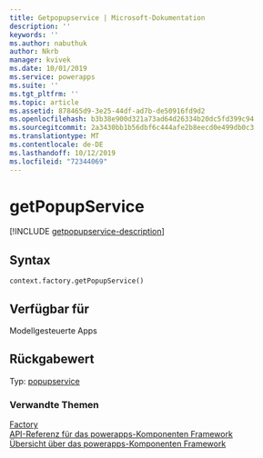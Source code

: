 ```yaml
---
title: Getpopupservice | Microsoft-Dokumentation
description: ''
keywords: ''
ms.author: nabuthuk
author: Nkrb
manager: kvivek
ms.date: 10/01/2019
ms.service: powerapps
ms.suite: ''
ms.tgt_pltfrm: ''
ms.topic: article
ms.assetid: 878465d9-3e25-44df-ad7b-de50916fd9d2
ms.openlocfilehash: b3b38e900d321a73ad64d26334b20dc5fd399c94
ms.sourcegitcommit: 2a3430bb1b56dbf6c444afe2b8eecd0e499db0c3
ms.translationtype: MT
ms.contentlocale: de-DE
ms.lasthandoff: 10/12/2019
ms.locfileid: "72344069"
---
```

# <a name="getpopupservice"></a>getPopupService

[!INCLUDE [getpopupservice-description](includes/getpopupservice-description.md)]

## <a name="syntax"></a>Syntax

`context.factory.getPopupService()`

## <a name="available-for"></a>Verfügbar für 

Modellgesteuerte Apps

## <a name="return-value"></a>Rückgabewert

Typ: [popupservice](../popupservice.md)

### <a name="related-topics"></a>Verwandte Themen

[Factory](../factory.md)<br/>
[API-Referenz für das powerapps-Komponenten Framework](../../reference/index.md)<br/>
[Übersicht über das powerapps-Komponenten Framework](../../overview.md)